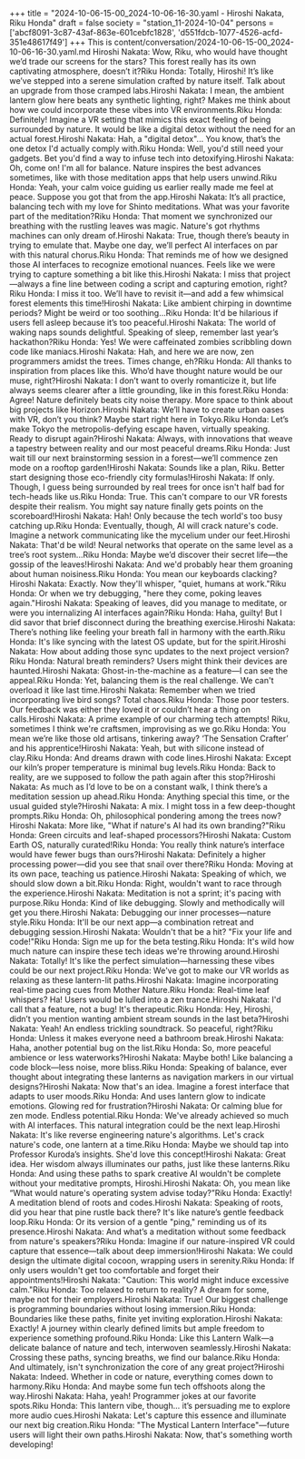 +++
title = "2024-10-06-15-00_2024-10-06-16-30.yaml - Hiroshi Nakata, Riku Honda"
draft = false
society = "station_11-2024-10-04"
persons = ['abcf8091-3c87-43af-863e-601cebfc1828', 'd551fdcb-1077-4526-acfd-351e48617f49']
+++
This is content/conversation/2024-10-06-15-00_2024-10-06-16-30.yaml.md
Hiroshi Nakata: Wow, Riku, who would have thought we’d trade our screens for the stars? This forest really has its own captivating atmosphere, doesn’t it?Riku Honda: Totally, Hiroshi! It’s like we’ve stepped into a serene simulation crafted by nature itself. Talk about an upgrade from those cramped labs.Hiroshi Nakata: I mean, the ambient lantern glow here beats any synthetic lighting, right? Makes me think about how we could incorporate these vibes into VR environments.Riku Honda: Definitely! Imagine a VR setting that mimics this exact feeling of being surrounded by nature. It would be like a digital detox without the need for an actual forest.Hiroshi Nakata: Hah, a "digital detox"... You know, that’s the one detox I'd actually comply with.Riku Honda: Well, you'd still need your gadgets. Bet you'd find a way to infuse tech into detoxifying.Hiroshi Nakata: Oh, come on! I'm all for balance. Nature inspires the best advances sometimes, like with those meditation apps that help users unwind.Riku Honda: Yeah, your calm voice guiding us earlier really made me feel at peace. Suppose you got that from the app.Hiroshi Nakata: It’s all practice, balancing tech with my love for Shinto meditations. What was your favorite part of the meditation?Riku Honda: That moment we synchronized our breathing with the rustling leaves was magic. Nature's got rhythms machines can only dream of.Hiroshi Nakata: True, though there’s beauty in trying to emulate that. Maybe one day, we’ll perfect AI interfaces on par with this natural chorus.Riku Honda: That reminds me of how we designed those AI interfaces to recognize emotional nuances. Feels like we were trying to capture something a bit like this.Hiroshi Nakata: I miss that project—always a fine line between coding a script and capturing emotion, right?Riku Honda: I miss it too. We’ll have to revisit it—and add a few whimsical forest elements this time!Hiroshi Nakata: Like ambient chirping in downtime periods? Might be weird or too soothing...Riku Honda: It'd be hilarious if users fell asleep because it’s too peaceful.Hiroshi Nakata: The world of waking naps sounds delightful. Speaking of sleep, remember last year’s hackathon?Riku Honda: Yes! We were caffeinated zombies scribbling down code like maniacs.Hiroshi Nakata: Hah, and here we are now, zen programmers amidst the trees. Times change, eh?Riku Honda: All thanks to inspiration from places like this. Who’d have thought nature would be our muse, right?Hiroshi Nakata: I don’t want to overly romanticize it, but life always seems clearer after a little grounding, like in this forest.Riku Honda: Agree! Nature definitely beats city noise therapy. More space to think about big projects like Horizon.Hiroshi Nakata: We’ll have to create urban oases with VR, don’t you think? Maybe start right here in Tokyo.Riku Honda: Let’s make Tokyo the metropolis-defying escape haven, virtually speaking. Ready to disrupt again?Hiroshi Nakata: Always, with innovations that weave a tapestry between reality and our most peaceful dreams.Riku Honda: Just wait till our next brainstorming session in a forest—we’ll commence zen mode on a rooftop garden!Hiroshi Nakata: Sounds like a plan, Riku. Better start designing those eco-friendly city formulas!Hiroshi Nakata: If only. Though, I guess being surrounded by real trees for once isn't half bad for tech-heads like us.Riku Honda: True. This can't compare to our VR forests despite their realism. You might say nature finally gets points on the scoreboard!Hiroshi Nakata: Hah! Only because the tech world's too busy catching up.Riku Honda: Eventually, though, AI will crack nature's code. Imagine a network communicating like the mycelium under our feet.Hiroshi Nakata: That'd be wild! Neural networks that operate on the same level as a tree’s root system...Riku Honda: Maybe we’d discover their secret life—the gossip of the leaves!Hiroshi Nakata: And we'd probably hear them groaning about human noisiness.Riku Honda: You mean our keyboards clacking?Hiroshi Nakata: Exactly. Now they'll whisper, "quiet, humans at work."Riku Honda: Or when we try debugging, "here they come, poking leaves again."Hiroshi Nakata: Speaking of leaves, did you manage to meditate, or were you internalizing AI interfaces again?Riku Honda: Haha, guilty! But I did savor that brief disconnect during the breathing exercise.Hiroshi Nakata: There’s nothing like feeling your breath fall in harmony with the earth.Riku Honda: It's like syncing with the latest OS update, but for the spirit.Hiroshi Nakata: How about adding those sync updates to the next project version?Riku Honda: Natural breath reminders? Users might think their devices are haunted.Hiroshi Nakata: Ghost-in-the-machine as a feature—I can see the appeal.Riku Honda: Yet, balancing them is the real challenge. We can't overload it like last time.Hiroshi Nakata: Remember when we tried incorporating live bird songs? Total chaos.Riku Honda: Those poor testers. Our feedback was either they loved it or couldn’t hear a thing on calls.Hiroshi Nakata: A prime example of our charming tech attempts! Riku, sometimes I think we're craftsmen, improvising as we go.Riku Honda: You mean we’re like those old artisans, tinkering away? ‘The Sensation Crafter’ and his apprentice!Hiroshi Nakata: Yeah, but with silicone instead of clay.Riku Honda: And dreams drawn with code lines.Hiroshi Nakata: Except our kiln’s proper temperature is minimal bug levels.Riku Honda: Back to reality, are we supposed to follow the path again after this stop?Hiroshi Nakata: As much as I’d love to be on a constant walk, I think there’s a meditation session up ahead.Riku Honda: Anything special this time, or the usual guided style?Hiroshi Nakata: A mix. I might toss in a few deep-thought prompts.Riku Honda: Oh, philosophical pondering among the trees now?Hiroshi Nakata: More like, "What if nature's AI had its own branding?"Riku Honda: Green circuits and leaf-shaped processors?Hiroshi Nakata: Custom Earth OS, naturally curated!Riku Honda: You really think nature’s interface would have fewer bugs than ours?Hiroshi Nakata: Definitely a higher processing power—did you see that snail over there?Riku Honda: Moving at its own pace, teaching us patience.Hiroshi Nakata: Speaking of which, we should slow down a bit.Riku Honda: Right, wouldn't want to race through the experience.Hiroshi Nakata: Meditation is not a sprint; it's pacing with purpose.Riku Honda: Kind of like debugging. Slowly and methodically will get you there.Hiroshi Nakata: Debugging our inner processes—nature style.Riku Honda: It'll be our next app—a combination retreat and debugging session.Hiroshi Nakata: Wouldn't that be a hit? "Fix your life and code!"Riku Honda: Sign me up for the beta testing.Riku Honda: It's wild how much nature can inspire these tech ideas we're throwing around.Hiroshi Nakata: Totally! It's like the perfect simulation—harnessing these vibes could be our next project.Riku Honda: We've got to make our VR worlds as relaxing as these lantern-lit paths.Hiroshi Nakata: Imagine incorporating real-time pacing cues from Mother Nature.Riku Honda: Real-time leaf whispers? Ha! Users would be lulled into a zen trance.Hiroshi Nakata: I'd call that a feature, not a bug! It's therapeutic.Riku Honda: Hey, Hiroshi, didn’t you mention wanting ambient stream sounds in the last beta?Hiroshi Nakata: Yeah! An endless trickling soundtrack. So peaceful, right?Riku Honda: Unless it makes everyone need a bathroom break.Hiroshi Nakata: Haha, another potential bug on the list.Riku Honda: So, more peaceful ambience or less waterworks?Hiroshi Nakata: Maybe both! Like balancing a code block—less noise, more bliss.Riku Honda: Speaking of balance, ever thought about integrating these lanterns as navigation markers in our virtual designs?Hiroshi Nakata: Now that's an idea. Imagine a forest interface that adapts to user moods.Riku Honda: And uses lantern glow to indicate emotions. Glowing red for frustration?Hiroshi Nakata: Or calming blue for zen mode. Endless potential.Riku Honda: We've already achieved so much with AI interfaces. This natural integration could be the next leap.Hiroshi Nakata: It's like reverse engineering nature's algorithms. Let's crack nature's code, one lantern at a time.Riku Honda: Maybe we should tap into Professor Kuroda’s insights. She'd love this concept!Hiroshi Nakata: Great idea. Her wisdom always illuminates our paths, just like these lanterns.Riku Honda: And using these paths to spark creative AI wouldn't be complete without your meditative prompts, Hiroshi.Hiroshi Nakata: Oh, you mean like “What would nature's operating system advise today?”Riku Honda: Exactly! A meditation blend of roots and codes.Hiroshi Nakata: Speaking of roots, did you hear that pine rustle back there? It's like nature’s gentle feedback loop.Riku Honda: Or its version of a gentle "ping," reminding us of its presence.Hiroshi Nakata: And what’s a meditation without some feedback from nature's speakers?Riku Honda: Imagine if our nature-inspired VR could capture that essence—talk about deep immersion!Hiroshi Nakata: We could design the ultimate digital cocoon, wrapping users in serenity.Riku Honda: If only users wouldn't get too comfortable and forget their appointments!Hiroshi Nakata: "Caution: This world might induce excessive calm."Riku Honda: Too relaxed to return to reality? A dream for some, maybe not for their employers.Hiroshi Nakata: True! Our biggest challenge is programming boundaries without losing immersion.Riku Honda: Boundaries like these paths, finite yet inviting exploration.Hiroshi Nakata: Exactly! A journey within clearly defined limits but ample freedom to experience something profound.Riku Honda: Like this Lantern Walk—a delicate balance of nature and tech, interwoven seamlessly.Hiroshi Nakata: Crossing these paths, syncing breaths, we find our balance.Riku Honda: And ultimately, isn't synchronization the core of any great project?Hiroshi Nakata: Indeed. Whether in code or nature, everything comes down to harmony.Riku Honda: And maybe some fun tech offshoots along the way.Hiroshi Nakata: Haha, yeah! Programmer jokes at our favorite spots.Riku Honda: This lantern vibe, though... it’s persuading me to explore more audio cues.Hiroshi Nakata: Let's capture this essence and illuminate our next big creation.Riku Honda: "The Mystical Lantern Interface"—future users will light their own paths.Hiroshi Nakata: Now, that's something worth developing!
